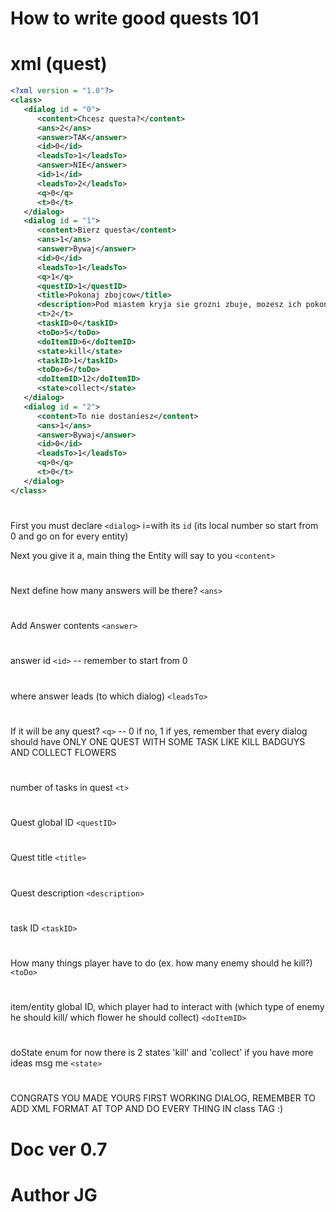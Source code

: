 # How to write good quests 101

# xml (quest)

```xml
<?xml version = "1.0"?>
<class>
   <dialog id = "0">
      <content>Chcesz questa?</content>
      <ans>2</ans>
      <answer>TAK</answer>
      <id>0</id>
      <leadsTo>1</leadsTo>
      <answer>NIE</answer>
      <id>1</id>
      <leadsTo>2</leadsTo>
      <q>0</q>
      <t>0</t>
   </dialog>
   <dialog id = "1">
      <content>Bierz questa</content>
      <ans>1</ans>
      <answer>Bywaj</answer>
      <id>0</id>
      <leadsTo>1</leadsTo>
      <q>1</q>
	  <questID>1</questID>
	  <title>Pokonaj zbojcow</title>
	  <description>Pod miastem kryja sie grozni zbuje, mozesz ich pokonac przy pomocy miecza</description>
	  <t>2</t>
	  <taskID>0</taskID>
      <toDo>5</toDo>
      <doItemID>6</doItemID>
      <state>kill</state>
	  <taskID>1</taskID>
	  <toDo>6</toDo>
      <doItemID>12</doItemID>
      <state>collect</state>
   </dialog>
   <dialog id = "2">
      <content>To nie dostaniesz</content>
      <ans>1</ans>
      <answer>Bywaj</answer>
      <id>0</id>
      <leadsTo>1</leadsTo>
      <q>0</q>
      <t>0</t>
   </dialog>
</class>
```

#
First you must declare  ```<dialog>``` 
i=with its ```id``` (its local number so start from 0 and go on for every entity)

Next you give it a, main thing the Entity will say to you ```<content>```
#
Next define how many answers will be there? ```<ans>```
#
Add Answer contents ```<answer>```
#
answer id ```<id>``` -- remember to start from 0
#
where answer leads (to which dialog) ```<leadsTo>```
#
If it will be any quest? ```<q>``` -- 0 if no, 1 if yes, remember that every dialog should have ONLY ONE QUEST WITH SOME TASK LIKE KILL BADGUYS AND COLLECT FLOWERS
#
number of tasks in quest ```<t>```
#
Quest global ID ```<questID>```
#
Quest title ```<title>```
#
Quest description ```<description>```
#
task ID ```<taskID>```
#
How many things player have to do (ex. how many enemy should he kill?) ```<toDo>```
#
item/entity global ID, which player had to interact with (which type of enemy he should kill/ which flower he should collect) ```<doItemID>```
#
doState enum for now there is 2 states 'kill' and 'collect' if you have more ideas msg me ```<state>```
#
CONGRATS YOU MADE YOURS FIRST WORKING DIALOG, REMEMBER TO ADD XML FORMAT AT TOP AND DO EVERY THING IN class TAG :)


# Doc ver 0.7

# Author JG
